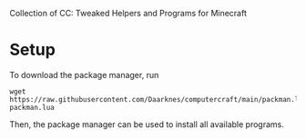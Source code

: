 Collection of CC: Tweaked Helpers and Programs for Minecraft

# Setup
To download the package manager, run
```
wget https://raw.githubusercontent.com/Daarknes/computercraft/main/packman.lua packman.lua
```
Then, the package manager can be used to install all available programs.